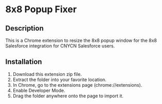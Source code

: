 
# 8x8 Popup Fixer

## Description 

This is a Chrome extension to resize the 8x8 popup window for the 8x8 Salesforce integration for CNYCN Salesforce users.


## Installation

1. Download this extension zip file. 
2. Extract the folder into your favorite location. 
3. In Chrome, go to the extensions page (chrome://extensions).
4. Enable Developer Mode.
5. Drag the folder anywhere onto the page to import it.


    